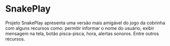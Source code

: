 # SnakePlay
Projeto SnakePlay apresenta uma versão mais amigável do jogo da cobrinha com alguns recursos como: permitir informar o nome do usuário, exibir mensagem na tela, botão pisca-pisca, hora, alertas sonoros. Entre outros recursos.
